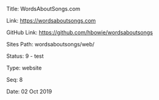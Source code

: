 Title:  WordsAboutSongs.com

Link:   https://wordsaboutsongs.com

GitHub Link: https://github.com/hbowie/wordsaboutsongs

Sites Path: wordsaboutsongs/web/

Status: 9 - test

Type:   website

Seq:    8

Date:   02 Oct 2019
